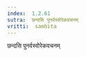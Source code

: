 ```yaml
---
index:  1.2.61
sutra:  छन्दसि पुनर्वस्वोरेकवचनम्
vritti:  samhita 
---
```


छन्दसि पुनर्वस्वोरेकवचनम्

